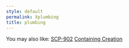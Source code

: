```yaml
---
style: default
permalink: Xplumbing
title: plumbing
---
```

You may also like:
[SCP-902](http://scp-wiki.net/scp-902)
[Containing Creation](http://scp-wiki.net/containingcreation)